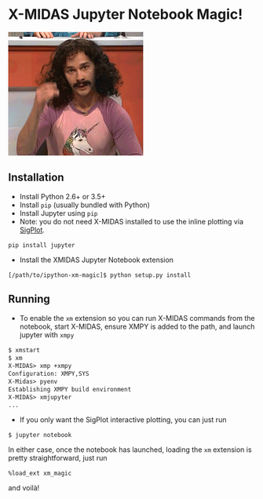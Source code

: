 # X-MIDAS Jupyter Notebook Magic!

![magic](magic.gif)

## Installation

- Install Python 2.6+ or 3.5+
- Install `pip` (usually bundled with Python)
- Install Jupyter using `pip`
- Note: you do not need X-MIDAS installed to use the inline plotting via [SigPlot](https://github.com/lgsinnovations/sigplot).

```
pip install jupyter
```

- Install the XMIDAS Jupyter Notebook extension

```
[/path/to/ipython-xm-magic]$ python setup.py install
```

## Running

- To enable the `xm` extension so you can run X-MIDAS commands from the notebook, start X-MIDAS, ensure XMPY is added to the path, and launch jupyter with `xmpy`

```
$ xmstart
$ xm
X-MIDAS> xmp +xmpy
Configuration: XMPY,SYS
X-Midas> pyenv
Establishing XMPY build environment
X-MIDAS> xmjupyter
...
```

- If you only want the SigPlot interactive plotting, you can just run

```
$ jupyter notebook
```

In either case, once the notebook has launched, loading the `xm` extension is pretty straightforward, just run

```
%load_ext xm_magic
```

and voilà!